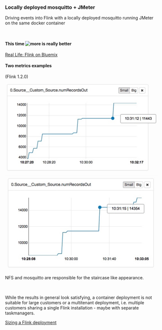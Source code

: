 
### Locally deployed mosquitto + JMeter

Driving events into Flink with a locally deployed mosquitto running JMeter on the same docker container

<br>

#### This time ![more is really better](http://www.energy2engage.com/hs-fs/hub/129961/file-296483410-jpeg/images/more_is_better.jpeg?t=1490990984108&width=400&height=300&name=more_is_better.jpeg)

[Real Life: Flink on Bluemix](http://134.168.58.194:8081/#/overview)

#### Two metrics examples  
(Flink 1.2.0)

![Metric #1](metrics-source.jpeg)
![Metric #2](metrics-source-2.jpeg)

NFS and mosquitto are responsible for the staircase like appearance.

<br><br>
While the results in general look satisfying, a container deployment is not suitable for large customers or a multitenant deployment, i.e. multiple customers sharing a single Flink installation - maybe with separate taskmanagers.

[Sizing a Flink deployment](FlyInTheOintment.md)



